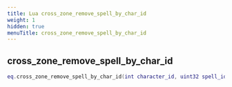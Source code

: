 ```yaml
---
title: Lua cross_zone_remove_spell_by_char_id
weight: 1
hidden: true
menuTitle: cross_zone_remove_spell_by_char_id
---
```

## cross_zone_remove_spell_by_char_id
```lua
eq.cross_zone_remove_spell_by_char_id(int character_id, uint32 spell_id) -- void
```